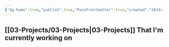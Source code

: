 ```yaml
---
{"dg-home":true,"publish":true,"PassFrontmatter":true,"created":"2024-12-18T20:40:04.792+05:30","updated":"2024-12-31T17:49:47.857+05:30"}
---
```




## [[03-Projects/03-Projects\|03-Projects]] That I'm currently working on
